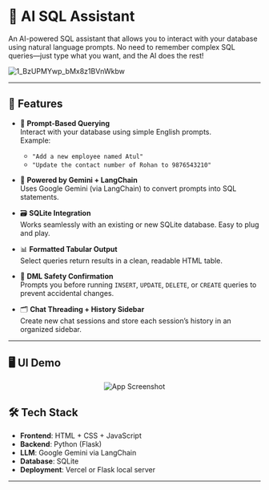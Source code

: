 # 🧠 AI SQL Assistant

An AI-powered SQL assistant that allows you to interact with your database using natural language prompts. No need to remember complex SQL queries—just type what you want, and the AI does the rest!

![1_BzUPMYwp_bMx8z1BVnWkbw](https://github.com/user-attachments/assets/ca1c73b5-63a8-4eca-b951-e290982bfafc)

---


## 📌 Features

- 💬 **Prompt-Based Querying**  
  Interact with your database using simple English prompts.  
  Example:  
  - `"Add a new employee named Atul"`  
  - `"Update the contact number of Rohan to 9876543210"`

- 🧠 **Powered by Gemini + LangChain**  
  Uses Google Gemini (via LangChain) to convert prompts into SQL statements.

- 🗃️ **SQLite Integration**  
  Works seamlessly with an existing or new SQLite database. Easy to plug and play.

- 📊 **Formatted Tabular Output**  
  Select queries return results in a clean, readable HTML table.

- 🚨 **DML Safety Confirmation**  
  Prompts you before running `INSERT`, `UPDATE`, `DELETE`, or `CREATE` queries to prevent accidental changes.

- 🗂️ **Chat Threading + History Sidebar**  
  Create new chat sessions and store each session’s history in an organized sidebar.

---


## 🖥️ UI Demo

<div align="center">

  <img src="https://i.ibb.co/HDTDcGm4/Screenshot-2025-07-27-222941.png" alt="App Screenshot" style="max-width: 200%; height: auto;">

</div>

## 🛠️ Tech Stack

- **Frontend**: HTML + CSS + JavaScript  
- **Backend**: Python (Flask)  
- **LLM**: Google Gemini via LangChain  
- **Database**: SQLite  
- **Deployment**: Vercel or Flask local server

---
